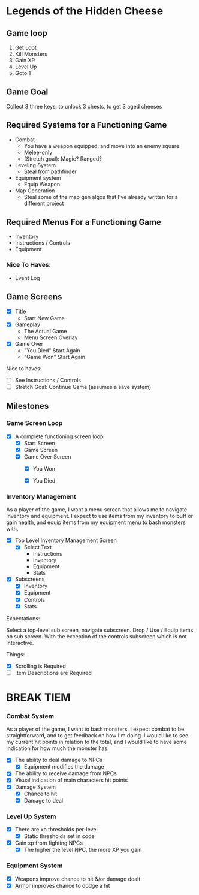 # Legends of the Hidden Cheese

## Game loop
1. Get Loot
2. Kill Monsters
3. Gain XP
4. Level Up
5. Goto 1

## Game Goal

Collect 3 three keys, to unlock 3 chests, to get 3 aged cheeses

## Required Systems for a Functioning Game

* Combat
  * You have a weapon equipped, and move into an enemy square
  * Melee-only
  * (Stretch goal): Magic? Ranged?
* Leveling System
  * Steal from pathfinder
* Equipment system
  * Equip Weapon
* Map Generation
  * Steal some of the map gen algos that I've already written for a different project
## Required Menus For a Functioning Game

* Inventory
* Instructions / Controls
* Equipment

### Nice To Haves:

* Event Log

## Game Screens

- [x] Title
  - Start New Game
- [x] Gameplay
    - The Actual Game
    - Menu Screen Overlay
- [x] Game Over
    - "You Died" Start Again
    - "Game Won" Start Again

Nice to haves:

- [ ] See Instructions / Controls
- [ ] Stretch Goal: Continue Game (assumes a save system)

## Milestones

### Game Screen Loop

- [x] A complete functioning screen loop
  - [x] Start Screen
  - [x] Game Screen
  - [x] Game Over Screen
    - [x] You Won
    - [x] You Died


### Inventory Management

As a player of the game, I want a menu screen that allows me to navigate inventory and equipment.
I expect to use items from my inventory to buff or gain health, and equip items from my equipment menu
to bash monsters with.

- [x] Top Level Inventory Management Screen
  - [x] Select Text
    - Instructions
    - Inventory
    - Equipment
    - Stats
- [x] Subscreens
  - [x] Inventory
  - [x] Equipment
  - [x] Controls
  - [x] Stats

Expectations:

Select a top-level sub screen, navigate subscreen. Drop / Use / Equip items on sub screen. With the
exception of the controls subscreen which is not interactive.

Things:
- [x] Scrolling is Required
- [ ] Item Descriptions are Required

# BREAK TIEM 
### Combat System

As a player of the game, I want to bash monsters. I expect combat to be straightforward, and to get feedback
on how I'm doing. I would like to see my current hit points in relation to the total, and I would
like to have some indication for how much the monster has.

- [x] The ability to deal damage to NPCs
  - [x] Equipment modifies the damage
- [x] The ability to receive damage from NPCs
- [x] Visual indication of main characters hit points
- [x] Damage System
  - [x] Chance to hit
  - [x] Damage to deal

### Level Up System

- [x] There are xp thresholds per-level
  - [x] Static thresholds set in code
- [x] Gain xp from fighting NPCs
  - [x] The higher the level NPC, the more XP you gain

### Equipment System

- [x] Weapons improve chance to hit &/or damage dealt
- [x] Armor improves chance to dodge a hit